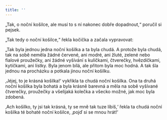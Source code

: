 ```yaml
---
title: ''
---
```


„Tak, o noční košilce, ale musí to s ní nakonec dobře dopadnout,“ poručil si pejsek.

„Tak tedy o noční košilce,“ řekla kočička a začala vypravovat:

„Tak byla jednou jedna noční košilka a ta byla chudá. A protože byla chudá, tak na sobě neměla žádné červené, ani modré, ani žluté, zelené nebo fialové proužečky, ani žádné vyšívání s kuličkami, čtverečky, hvězdičkami, kytičkami, ani lístky. Byla jenom bílá, ale přitom byla moc hodná. A tak šla jednou na procházku a potkala jinou noční košilku.

‚Jéjej, to je krásná košilka!‘ vykřikla ta chudá noční košilka. Ona ta druhá noční košilka byla bohatá a byla krásně barevná a měla na sobě vyšívané čtverečky, proužečky a všelijaká kolečka a všecko možné, jak moc byla zdobená.

‚Ach košilko, ty jsi tak krásná, ty se mně tak tuze líbíš,‘ řekla ta chudá noční košilka té bohaté noční košilce, ‚pojď si se mnou hrát!‘
